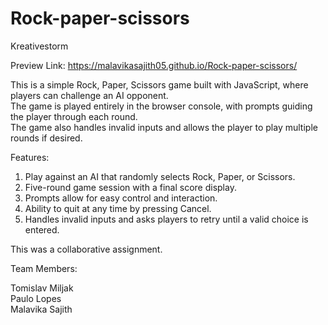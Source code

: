 # Rock-paper-scissors
 Kreativestorm

 Preview Link: https://malavikasajith05.github.io/Rock-paper-scissors/

 This is a simple Rock, Paper, Scissors game built with JavaScript, where players can challenge an AI opponent.<br> The game is played entirely in the browser console, with prompts guiding the player through each round. <br> The game also handles invalid inputs and allows the player to play multiple rounds if desired.

 Features:<br>
 
1. Play against an AI that randomly selects Rock, Paper, or Scissors.<br>
2. Five-round game session with a final score display.<br>
3. Prompts allow for easy control and interaction.<br>
4. Ability to quit at any time by pressing Cancel.<br>
5. Handles invalid inputs and asks players to retry until a valid choice is entered.<br>

This was a collaborative assignment. <br>

Team Members:<br>

Tomislav Miljak<br>
Paulo Lopes<br>
Malavika Sajith
